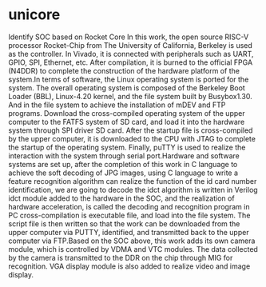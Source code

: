 # unicore
Identify SOC based on Rocket Core
 In this work, the open source RISC-V processor Rocket-Chip from The University of California, Berkeley is used as the controller. In Vivado, it is connected with peripherals such as UART, GPIO, SPI, Ethernet, etc. After compilation, it is burned to the official FPGA (N4DDR) to complete the construction of the hardware platform of the system.In terms of software, the Linux operating system is ported for the system. The overall operating system is composed of the Berkeley Boot Loader (BBL), Linux-4.20 kernel, and the file system built by Busybox1.30. And in the file system to achieve the installation of mDEV and FTP programs. Download the cross-compiled operating system of the upper computer to the FATFS system of SD card, and load it into the hardware system through SPI driver SD card. After the startup file is cross-compiled by the upper computer, it is downloaded to the CPU with JTAG to complete the startup of the operating system. Finally, puTTY is used to realize the interaction with the system through serial port.Hardware and software systems are set up, after the completion of this work in C language to achieve the soft decoding of JPG images, using C language to write a feature recognition algorithm can realize the function of the id card number identification, we are going to decode the idct algorithm is written in Verilog idct module added to the hardware in the SOC, and the realization of hardware acceleration, is called the decoding and recognition program in PC cross-compilation is executable file, and load into the file system. The script file is then written so that the work can be downloaded from the upper computer via PUTTY, identified, and transmitted back to the upper computer via FTP.Based on the SOC above, this work adds its own camera module, which is controlled by VDMA and VTC modules. The data collected by the camera is transmitted to the DDR on the chip through MIG for recognition. VGA display module is also added to realize video and image display.
